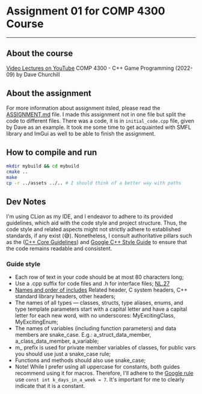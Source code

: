 # Assignment 01 for COMP 4300 Course

--------------------------------------
## About the course
[Video Lectures on YouTube](https://www.youtube.com/playlist?list=PL_xRyXins848nDj2v-TJYahzvs-XW9sVV)
COMP 4300 - C++ Game Programming (2022-09) by Dave Churchill

## About the assignment

For more information about assignment itsled, please read the 
[ASSIGNMENT.md](ASSIGNMENT01.md) file.
I made this assignment not in one file but split the code to different files.
There was a code, it is in `initial_code.cpp` file, given by Dave as an example.
It took me some time to get acquainted with SMFL library and ImGui as well to
be able to finish the assignment.


## How to compile and run

```bash
mkdir mybuild && cd mybuild
cmake ..
make
cp -r ../assets ../.. # I should think of a better way with paths
```

## Dev Notes
I'm using CLion as my IDE, and I endeavor to adhere to its provided guidelines,
which aid with the code style and project structure. Thus, the code style and
related aspects might not strictly adhere to established standards, if any
exist (😅).
Nonetheless, I consult authoritative pillars such as the
([C++ Core Guidelines](https://isocpp.github.io/CppCoreGuidelines/CppCoreGuidelines.html))
and
[Google C++ Style Guide](https://google.github.io/styleguide/cppguide.html)
to ensure that the code remains readable and consistent.


### Guide style
* Each row of text in your code should be at most 80 characters long;
* Use a .cpp suffix for code files and .h for interface files;
  [NL.27](https://isocpp.github.io/CppCoreGuidelines/CppCoreGuidelines.html#Rl-file-suffix)
* [Names and order of includes](https://google.github.io/styleguide/cppguide.html#Names_and_Order_of_Includes)
  Related header, C system headers, C++ standard library headers, other headers;
* The names of all types — classes, structs, type aliases, enums, and type
  template parameters start with a capital letter and have a capital letter
  for each new word, with no underscores: MyExcitingClass, MyExcitingEnum;
* The names of variables (including function parameters) and data members are
  snake_case. E.g.: a_struct_data_member, a_class_data_member, a_variable;
* m_ prefix is used for private member variables of classes, for public vars
  you should use just a snake_case rule;
* Functions and methods should also use snake_case;
* Note! While I prefer using all uppercase for constants, both guides recommend
  using it for macros. Therefore, I'll adhere to the
  [Google rule](https://google.github.io/styleguide/cppguide.html#Constant_Names)
  use `const int k_days_in_a_week = 7`. It's important for me to clearly indicate
  that it is a constant.
